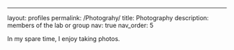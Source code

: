 ---
layout: profiles
permalink: /Photograhy/
title: Photography
description: members of the lab or group
nav: true
nav_order: 5

In my spare time, I enjoy taking photos. 
